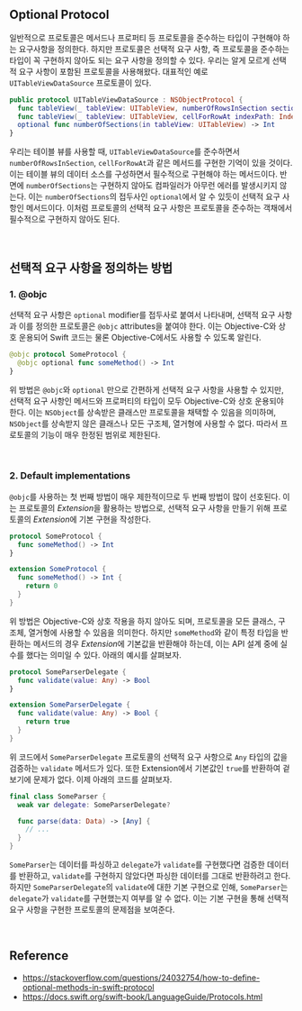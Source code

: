 ## Optional Protocol

일반적으로 프로토콜은 메서드나 프로퍼티 등 프로토콜을 준수하는 타입이 구현해야 하는 요구사항을 정의한다. 하지만 프로토콜은 선택적 요구 사항, 즉 프로토콜을 준수하는 타입이 꼭 구현하지 않아도 되는 요구 사항을 정의할 수 있다. 우리는 알게 모르게 선택적 요구 사항이 포함된 프로토콜을 사용해왔다. 대표적인 예로 `UITableViewDataSource` 프로토콜이 있다.

```swift
public protocol UITableViewDataSource : NSObjectProtocol {
  func tableView(_ tableView: UITableView, numberOfRowsInSection section: Int) -> Int
  func tableView(_ tableView: UITableView, cellForRowAt indexPath: IndexPath) -> UITableViewCell
  optional func numberOfSections(in tableView: UITableView) -> Int
}
```

우리는 테이블 뷰를 사용할 때, `UITableViewDataSource`를 준수하면서 `numberOfRowsInSection`, `cellForRowAt`과 같은 메서드를 구현한 기억이 있을 것이다. 이는 테이블 뷰의 데이터 소스를 구성하면서 필수적으로 구현해야 하는 메서드이다. 반면에 `numberOfSections`는 구현하지 않아도 컴파일러가 아무런 에러를 발생시키지 않는다. 이는 `numberOfSections`의 접두사인 `optional`에서 알 수 있듯이 선택적 요구 사항인 메서드이다. 이처럼 프로토콜의 선택적 요구 사항은 프로토콜을 준수하는 객채에서 필수적으로 구현하지 않아도 된다.

&nbsp;
## 선택적 요구 사항을 정의하는 방법

### 1. @objc

선택적 요구 사항은 `optional` modifier를 접두사로 붙여서 나타내며, 선택적 요구 사항과 이를 정의한 프로토콜은 `@objc` attributes을 붙여야 한다. 이는 Objective-C와 상호 운용되어 Swift 코드는 물론 Objective-C에서도 사용할 수 있도록 알린다.

```swift
@objc protocol SomeProtocol {
  @objc optional func someMethod() -> Int
}
```

위 방법은 `@objc`와 `optional` 만으로 간편하게 선택적 요구 사항을 사용할 수 있지만, 선택적 요구 사항인 메서드와 프로퍼티의 타입이 모두 Objective-C와 상호 운용되야 한다. 이는 `NSObject`를 상속받은 클래스만 프로토콜을 채택할 수 있음을 의미하며, `NSObject`를 상속받지 않은 클래스나 모든 구조체, 열거형에 사용할 수 없다. 따라서 프로토콜의 기능이 매우 한정된 범위로 제한된다.

&nbsp;
### 2. Default implementations

`@objc`를 사용하는 첫 번째 방법이 매우 제한적이므로 두 번째 방법이 많이 선호된다. 이는 프로토콜의 *Extension*을 활용하는 방법으로, 선택적 요구 사항을 만들기 위해 프로토콜의 *Extension*에 기본 구현을 작성한다.

```swift
protocol SomeProtocol {
  func someMethod() -> Int
}

extension SomeProtocol {
  func someMethod() -> Int {
    return 0
  }
}
```

위 방법은 Objective-C와 상호 작용을 하지 않아도 되며, 프로토콜을 모든 클래스, 구조체, 열거형에 사용할 수 있음을 의미한다. 하지만 `someMethod`와 같이 특정 타입을 반환하는 메서드의 경우 *Extension*에 기본값을 반환해야 하는데, 이는 API 설계 중에 실수를 했다는 의미일 수 있다. 아래의 예시를 살펴보자.

```swift
protocol SomeParserDelegate {
  func validate(value: Any) -> Bool
}

extension SomeParserDelegate {
  func validate(value: Any) -> Bool {
    return true
  }
}
```

위 코드에서 `SomeParserDelegate` 프로토콜의 선택적 요구 사항으로 `Any` 타입의 값을 검증하는 `validate` 메서드가 있다. 또한 Extension에서 기본값인 `true`를 반환하여 겉보기에 문제가 없다. 이제 아래의 코드를 살펴보자.

```swift
final class SomeParser {
  weak var delegate: SomeParserDelegate?

  func parse(data: Data) -> [Any] {
    // ...
  }
}
```

`SomeParser`는 데이터를 파싱하고 `delegate`가 `validate`를 구현했다면 검증한 데이터를 반환하고, `validate`를 구현하지 않았다면 파싱한 데이터를 그대로 반환하려고 한다. 하지만 `SomeParserDelegate`의 `validate`에 대한 기본 구현으로 인해, `SomeParser`는 `delegate`가 `validate`를 구현했는지 여부를 알 수 없다. 이는 기본 구현을 통해 선택적 요구 사항을 구현한 프로토콜의 문제점을 보여준다.

&nbsp;
## Reference

- https://stackoverflow.com/questions/24032754/how-to-define-optional-methods-in-swift-protocol
- https://docs.swift.org/swift-book/LanguageGuide/Protocols.html